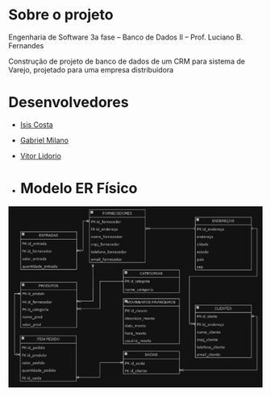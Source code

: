 # Sobre o projeto

Engenharia de Software 3a fase – Banco de Dados II – Prof. Luciano B. Fernandes 

Construção de projeto de banco de dados de um​ CRM para sistema de Varejo, projetado para uma empresa distribuidora

# Desenvolvedores

- [Isis Costa](https://github.com/isiscostabb)
- [Gabriel Milano](https://github.com/gabrielmilano)
- [Vitor Lidorio](https://github.com/VitorLidorio)

- # Modelo ER Físico
![Modeol físico](https://github.com/isiscostabb/CRM-DB/blob/main/modelo%20fisico.png)
